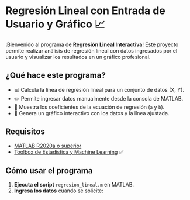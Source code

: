 # Regresión Lineal con Entrada de Usuario y Gráfico 📈

¡Bienvenido al programa de **Regresión Lineal Interactiva**! Este proyecto permite realizar análisis de regresión lineal con datos ingresados por el usuario y visualizar los resultados en un gráfico profesional.

## ¿Qué hace este programa?
- 📊 Calcula la línea de regresión lineal para un conjunto de datos (X, Y).
- ✏️ Permite ingresar datos manualmente desde la consola de MATLAB.
- 🧮 Muestra los coeficientes de la ecuación de regresión (`a` y `b`).
- 🌄 Genera un gráfico interactivo con los datos y la línea ajustada.

## Requisitos
- [MATLAB R2020a o superior](https://www.mathworks.com/)
- [Toolbox de Estadística y Machine Learning](https://www.mathworks.com/products/statistics.html) ✅

## Cómo usar el programa
1. **Ejecuta el script** `regresion_lineal.m` en MATLAB.
2. **Ingresa los datos** cuando se solicite:
